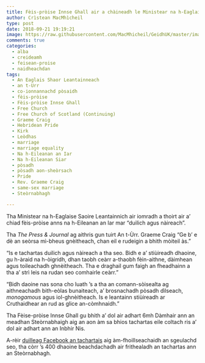 ```yaml
---
title: Fèis-pròise Innse Ghall air a chàineadh le Ministear na h-Eaglaise Saoire Leantainnich
author: Crìstean MacMhìcheil
type: post
date: 2018-09-21 19:19:21
image: https://raw.githubusercontent.com/MacMhicheil/GeidhUK/master/images/2018-09-21-feis-proise-innse-ghall-air-a-chaineadh-le-ministear-na-h-eaglaise-saoire-leantainnich.jpg
comments: true
categories:
  - alba
  - creideamh
  - feisean-proise
  - naidheachdan
tags:
  - An Eaglais Shaor Leantainneach
  - an t-Urr
  - co-ionnannachd pòsaidh
  - fèis-pròise
  - Fèis-pròise Innse Ghall
  - Free Church
  - Free Church of Scotland (Continuing)
  - Graeme Craig
  - Hebridean Pride
  - Kirk
  - Leòdhas
  - marriage
  - marriage equality
  - Na h-Eileanan an Iar
  - Na h-Eileanan Siar
  - pòsadh
  - pòsadh aon-sheòrsach
  - Pride
  - Rev. Graeme Craig
  - same-sex marriage
  - Steòrnabhagh

---
```

Tha Ministear na h-Eaglaise Saoire Leantainnich air iomradh a thoirt air a&#8217; chiad fèis-pròise anns na h-Eileanan an Iar mar &#8220;duilich agus nàireach&#8221;.

<!--more-->

Tha _The Press & Journal_ ag aithris gun tuirt An t-Ùrr. Graeme Craig &#8220;Ge b&#8217; e dè an seòrsa mì-bheus gnèitheach, chan eil e rudeigin a bhith mòiteil às.&#8221;

&#8220;Is e tachartas duilich agus nàireach a tha seo. Bidh e a&#8217; stiùireadh dhaoine, gu h-àraid na h-òigridh, dhan taobh ceàrr a-thaobh fèin-aithne, dàimhean agus toileachadh ghnèitheach. Tha e draghail gum faigh an fheadhainn a tha a&#8217; strì leis na rudan seo comhairle ceàrr.&#8221;

&#8220;Bidh daoine nas sona cho luath &#8217;s a tha an comann-sòisealta ag aithneachadh bith-eòlas bunaiteach, a&#8217; brosnachadh pòsadh dìlseach, _monogamous_ agus iol-ghnèitheach. Is e leantainn stiùireadh ar Cruthaidhear an rud as glice an-còmhnaidh.&#8221;

Tha Fèise-pròise Innse Ghall gu bhith a&#8217; dol air adhart 6mh Dàmhair ann an meadhan Steòrnabhaigh aig an aon àm sa bhios tachartas eile coltach ris a&#8217; dol air adhart ann an Inbhir Nis.

A-rèir [duilleag Facebook an tachartais][1] aig àm-fhoillseachaidh an sgeulachd seo, tha còrr &#8217;s 400 dhaoine beachdachadh air frithealadh an tachartas ann an Steòrnabhagh.

 [1]: https://www.facebook.com/HebrideanPride/
